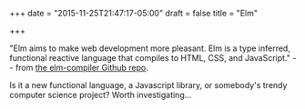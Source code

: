 +++
date = "2015-11-25T21:47:17-05:00"
draft = false
title = "Elm"

+++

"Elm aims to make web development more pleasant. Elm is a type inferred, functional reactive language that compiles to HTML, CSS, and JavaScript." -- from [the elm-compiler Github repo](https://github.com/elm-lang/elm-compiler).

Is it a new functional language, a Javascript library, or somebody's trendy computer science project? Worth investigating...


